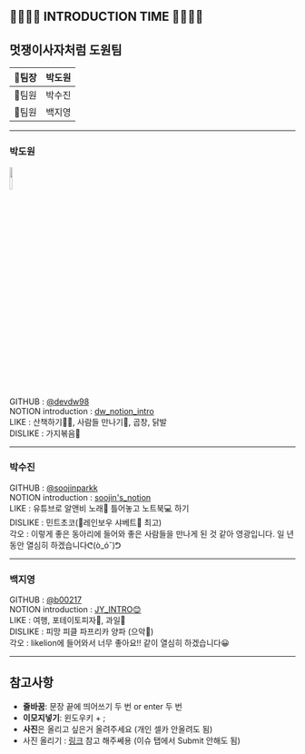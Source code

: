 👨‍👩‍👧‍👦 INTRODUCTION TIME 👨‍👩‍👧‍👦
---------------------------

## 멋쟁이사자처럼 도원팀  

|🐥팀장|박도원|
|:---:|:---:|
|🐣팀원|박수진|
|🐣팀원|백지영|

----------------

### 박도원   
<img src="https://user-images.githubusercontent.com/48977911/79438933-28776700-800f-11ea-99fb-81e6fed5cedf.gif" width="10%">

GITHUB : [@devdw98](https://github.com/devdw98)  
NOTION introduction :  [dw_notion_intro](https://www.notion.so/INTRO-fdb825c169084928b554711fccfac855)  
LIKE : 산책하기🏃‍♀️, 사람들 만나기🍻, 곱창, 닭발  
DISLIKE : 가지볶음🍆

---------------------
### 박수진  
GITHUB : [@soojinparkk](https://github.com/soojinparkk)  
NOTION introduction : [soojin's_notion](https://www.notion.so/SOOJIN-s-9afdd65e447b492d84489d832e5a1d45)  
LIKE : 유튜브로 알앤비 노래🎵 틀어놓고 노트북💻 하기  
DISLIKE : 민트초코(🧡레인보우 샤베트💛 최고)  
각오 : 이렇게 좋은 동아리에 들어와 좋은 사람들을 만나게 된 것 같아 영광입니다. 일 년 동안 열심히 하겠습니다ᕦ(ò_óˇ)ᕤ  

---------------
### 백지영  
GITHUB :  [@b00217](https://github.com/b00217)  
NOTION introduction :  [JY_INTRO😊](https://www.notion.so/JY_INTRO-d8609ca4fdee44b485bb455caac24a90)  
LIKE :  여행, 포테이토피자🍕, 과일🍊  
DISLIKE : 피망 피클 파프리카 양파 (으악🤧)  
각오 :  likelion에 들어와서 너무 좋아요!! 같이 열심히 하겠습니다😀

----------------

참고사항
--------
* **줄바꿈**: 문장 끝에 띄어쓰기 두 번 or enter 두 번  
* **이모지넣기**: 윈도우키 + ;  
* **사진**은 올리고 싶은거 올려주세요 (개인 셀카 안올려도 됨)  
* 사진 올리기 : [링크](https://hanee24.github.io/2017/12/21/how-to-upload-image-with-github-readme/ ) 참고 해주쎄용 (이슈 탭에서 Submit 안해도 됨)
